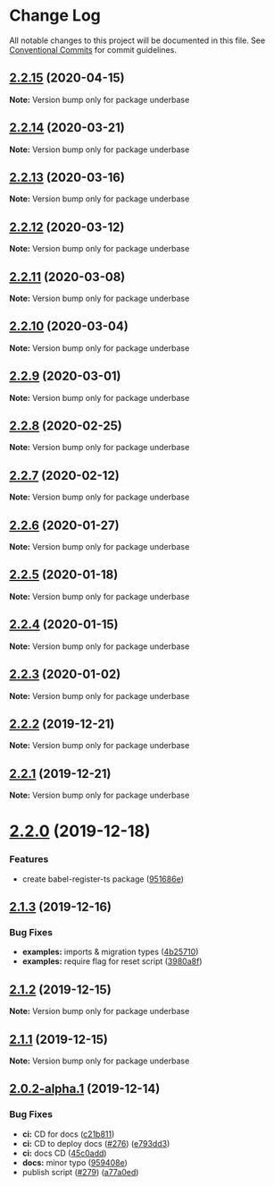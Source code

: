 # Change Log

All notable changes to this project will be documented in this file.
See [Conventional Commits](https://conventionalcommits.org) for commit guidelines.

## [2.2.15](https://github.com/sundowndev/underbase/compare/v2.2.14...v2.2.15) (2020-04-15)

**Note:** Version bump only for package underbase





## [2.2.14](https://github.com/sundowndev/underbase/compare/v2.2.13...v2.2.14) (2020-03-21)

**Note:** Version bump only for package underbase





## [2.2.13](https://github.com/sundowndev/underbase/compare/v2.2.12...v2.2.13) (2020-03-16)

**Note:** Version bump only for package underbase





## [2.2.12](https://github.com/sundowndev/underbase/compare/v2.2.11...v2.2.12) (2020-03-12)

**Note:** Version bump only for package underbase





## [2.2.11](https://github.com/sundowndev/underbase/compare/v2.2.10...v2.2.11) (2020-03-08)

**Note:** Version bump only for package underbase





## [2.2.10](https://github.com/sundowndev/underbase/compare/v2.2.9...v2.2.10) (2020-03-04)

**Note:** Version bump only for package underbase





## [2.2.9](https://github.com/sundowndev/underbase/compare/v2.2.8...v2.2.9) (2020-03-01)

**Note:** Version bump only for package underbase





## [2.2.8](https://github.com/sundowndev/underbase/compare/v2.2.7...v2.2.8) (2020-02-25)

**Note:** Version bump only for package underbase





## [2.2.7](https://github.com/sundowndev/underbase/compare/v2.2.6...v2.2.7) (2020-02-12)

**Note:** Version bump only for package underbase





## [2.2.6](https://github.com/sundowndev/underbase/compare/v2.2.5...v2.2.6) (2020-01-27)

**Note:** Version bump only for package underbase





## [2.2.5](https://github.com/sundowndev/underbase/compare/v2.2.4...v2.2.5) (2020-01-18)

**Note:** Version bump only for package underbase





## [2.2.4](https://github.com/sundowndev/underbase/compare/v2.2.3...v2.2.4) (2020-01-15)

**Note:** Version bump only for package underbase





## [2.2.3](https://github.com/sundowndev/underbase/compare/v2.2.2...v2.2.3) (2020-01-02)

**Note:** Version bump only for package underbase





## [2.2.2](https://github.com/sundowndev/underbase/compare/v2.2.1...v2.2.2) (2019-12-21)

**Note:** Version bump only for package underbase





## [2.2.1](https://github.com/sundowndev/underbase/compare/v2.2.0...v2.2.1) (2019-12-21)

**Note:** Version bump only for package underbase





# [2.2.0](https://github.com/sundowndev/underbase/compare/v2.1.3...v2.2.0) (2019-12-18)


### Features

* create babel-register-ts package ([951686e](https://github.com/sundowndev/underbase/commit/951686e305c59f2256263ddd2ee6545015c7937a))





## [2.1.3](https://github.com/sundowndev/underbase/compare/v2.1.2...v2.1.3) (2019-12-16)


### Bug Fixes

* **examples:** imports & migration types ([4b25710](https://github.com/sundowndev/underbase/commit/4b257104802bdd80e1b4ad9bb156714c7021f0b6))
* **examples:** require flag for reset script ([3980a8f](https://github.com/sundowndev/underbase/commit/3980a8f813bb1cc5f9a13414321903f1fdbc1f91))





## [2.1.2](https://github.com/sundowndev/underbase/compare/v2.1.1...v2.1.2) (2019-12-15)

**Note:** Version bump only for package underbase





## [2.1.1](https://github.com/sundowndev/underbase/compare/v2.1.0...v2.1.1) (2019-12-15)

**Note:** Version bump only for package underbase





## [2.0.2-alpha.1](https://github.com/sundowndev/underbase/compare/v2.0.2-alpha.0...v2.0.2-alpha.1) (2019-12-14)


### Bug Fixes

* **ci:** CD for docs ([c21b811](https://github.com/sundowndev/underbase/commit/c21b811df095ef8ec4fbaae0bd4df6762f0ca451))
* **ci:** CD to deploy docs ([#276](https://github.com/sundowndev/underbase/issues/276)) ([e793dd3](https://github.com/sundowndev/underbase/commit/e793dd38d5d7ccc383d13473b7d7f1ec60a132d6))
* **ci:** docs CD ([45c0add](https://github.com/sundowndev/underbase/commit/45c0add425d6b9c3272bfe92e25119eb79e92c08))
* **docs:** minor typo ([959408e](https://github.com/sundowndev/underbase/commit/959408e68b462133a9d0113df85e472ef1d021f3))
* publish script ([#279](https://github.com/sundowndev/underbase/issues/279)) ([a77a0ed](https://github.com/sundowndev/underbase/commit/a77a0ed9c59a57e574564a9ccd67578c8ba7418b))
